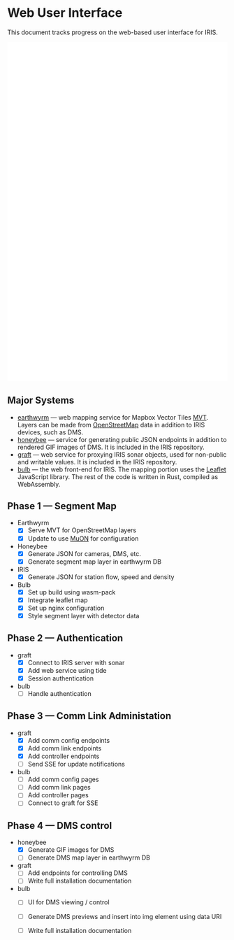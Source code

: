 # Web User Interface

This document tracks progress on the web-based user interface for IRIS.

![ui architecture](images/ui_architecture.svg)

## Major Systems

- [earthwyrm] — web mapping service for Mapbox Vector Tiles [MVT].  Layers can
  be made from [OpenStreetMap] data in addition to IRIS devices, such as DMS.
- [honeybee] — service for generating public JSON endpoints in addition to
  rendered GIF images of DMS.  It is included in the IRIS repository.
- [graft] — web service for proxying IRIS sonar objects, used for non-public and
  writable values.  It is included in the IRIS repository.
- [bulb] — the web front-end for IRIS.  The mapping portion uses the [Leaflet]
  JavaScript library.  The rest of the code is written in Rust, compiled as
  WebAssembly.

## Phase 1 — Segment Map

* Earthwyrm
  - [X] Serve MVT for OpenStreetMap layers
  - [X] Update to use [MuON] for configuration
* Honeybee
  - [X] Generate JSON for cameras, DMS, etc.
  - [X] Generate segment map layer in earthwyrm DB
* IRIS
  - [X] Generate JSON for station flow, speed and density
* Bulb
  - [X] Set up build using wasm-pack
  - [X] Integrate leaflet map
  - [X] Set up nginx configuration
  - [X] Style segment layer with detector data

## Phase 2 — Authentication

* graft
  - [X] Connect to IRIS server with sonar
  - [X] Add web service using tide
  - [X] Session authentication
* bulb
  - [ ] Handle authentication

## Phase 3 — Comm Link Administation

* graft
  - [X] Add comm config endpoints
  - [X] Add comm link endpoints
  - [X] Add controller endpoints
  - [ ] Send SSE for update notifications
* bulb
  - [ ] Add comm config pages
  - [ ] Add comm link pages
  - [ ] Add controller pages
  - [ ] Connect to graft for SSE

## Phase 4 — DMS control

* honeybee
  - [X] Generate GIF images for DMS
  - [ ] Generate DMS map layer in earthwyrm DB
* graft
  - [ ] Add endpoints for controlling DMS
  - [ ] Write full installation documentation
* bulb
  - [ ] UI for DMS viewing / control
  - [ ] Generate DMS previews and insert into img element using data URI
  - [ ] Write full installation documentation


[bulb]: https://github.com/mnit-rtmc/iris/tree/master/bulb
[earthwyrm]: https://github.com/DougLau/earthwyrm
[graft]: https://github.com/mnit-rtmc/iris/tree/master/graft
[honeybee]: https://github.com/mnit-rtmc/iris/tree/master/honeybee
[Leaflet]: https://github.com/Leaflet/Leaflet
[MuON]: https://github.com/muon-data/muon
[MVT]: https://docs.mapbox.com/vector-tiles/reference/
[OpenStreetMap]: https://www.openstreetmap.org
